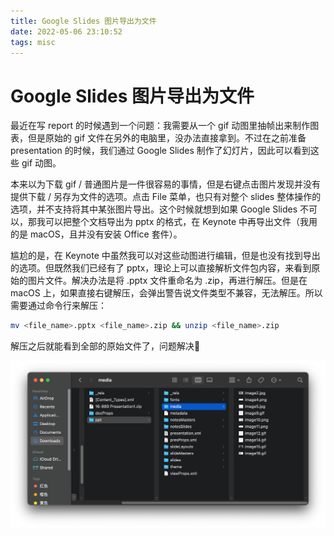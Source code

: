 ```yaml
---
title: Google Slides 图片导出为文件
date: 2022-05-06 23:10:52
tags: misc
---
```


# Google Slides 图片导出为文件

最近在写 report 的时候遇到一个问题：我需要从一个 gif 动图里抽帧出来制作图表，但是原始的 gif 文件在另外的电脑里，没办法直接拿到。不过在之前准备 presentation 的时候，我们通过 Google Slides 制作了幻灯片，因此可以看到这些 gif 动图。

本来以为下载 gif / 普通图片是一件很容易的事情，但是右键点击图片发现并没有提供下载 / 另存为文件的选项。点击 File 菜单，也只有对整个 slides 整体操作的选项，并不支持将其中某张图片导出。这个时候就想到如果 Google Slides 不可以，那我可以把整个文档导出为 pptx 的格式，在 Keynote 中再导出文件（我用的是 macOS，且并没有安装 Office 套件）。

尴尬的是，在 Keynote 中虽然我可以对这些动图进行编辑，但是也没有找到导出的选项。但既然我们已经有了 pptx，理论上可以直接解析文件包内容，来看到原始的图片文件。解决办法是将 .pptx 文件重命名为 .zip，再进行解压。但是在 macOS 上，如果直接右键解压，会弹出警告说文件类型不兼容，无法解压。所以需要通过命令行来解压：

```bash
mv <file_name>.pptx <file_name>.zip && unzip <file_name>.zip
```

解压之后就能看到全部的原始文件了，问题解决🎉

![unzip-pptx](/img/export-slides/unzip-pptx.png)
